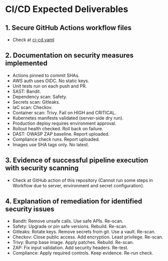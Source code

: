 # CI/CD Expected Deliverables 

## 1. Secure GitHub Actions workflow files
- Check at [ci-cd.yaml](../.github/workflows/ci-cd.yaml)

## 2. Documentation on security measures implemented
- Actions pinned to commit SHAs.
- AWS auth uses OIDC. No static keys.
- Unit tests run on each push and PR.
- SAST: Bandit.
- Dependency scan: Safety.
- Secrets scan: Gitleaks.
- IaC scan: Checkov.
- Container scan: Trivy. Fail on HIGH and CRITICAL.
- Kubernetes manifests validated (server-side dry run).
- Production deploy requires environment approval.
- Rollout health checked. Roll back on failure.
- DAST: OWASP ZAP baseline. Report uploaded.
- Compliance check runs. Report uploaded.
- Images use SHA tags only. No latest.

## 3. Evidence of successful pipeline execution with security scanning
- Check at GitHub action of this repository (Cannot run some steps in Workflow due to server, environment and secret configuration).

## 4. Explanation of remediation for identified security issues
- Bandit: Remove unsafe calls. Use safe APIs. Re-scan.
- Safety: Upgrade or pin safe versions. Rebuild. Re-scan.
- Gitleaks: Rotate keys. Remove secrets from git. Use a vault. Re-scan.
- Checkov: Close public access. Add encryption. Least privilege. Re-scan.
- Trivy: Bump base image. Apply patches. Rebuild. Re-scan.
- ZAP: Fix input validation. Add security headers. Re-test.
- Compliance: Apply required controls. Keep evidence. Re-run check.
